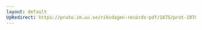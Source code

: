 ```yaml
---
layout: default
UpRedirect: https://pruto.im.uu.se/riksdagen-records-pdf/1875/prot-1875--fk--044.pdf
---
```

